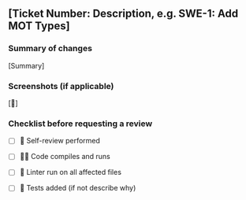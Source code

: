 ## [Ticket Number: Description, e.g. SWE-1: Add MOT Types]


### Summary of changes

[Summary]

### Screenshots (if applicable)

[📸]

### Checklist before requesting a review

- [ ] 👀 Self-review performed
- [ ] 🧑‍💻 Code compiles and runs
- [ ] 🔨 Linter run on all affected files
- [ ] 🧪 Tests added (if not describe why)

